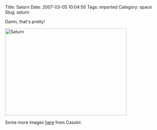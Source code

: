 Title: Saturn
Date: 2007-03-05 10:04:50
Tags: imported
Category: space
Slug: saturn

Damn, that's pretty!

<img src="http://saturn.jpl.nasa.gov.nyud.net:8080/multimedia/images/saturn/images/PIA08362-br402.jpg" class="reflect rheight20 ropacity40" title="Saturn" alt="Saturn" height="286" width="398" />

Some more images <a href="http://ciclops.org/view_event.php?id=59&flash=1" title="fantastic shots">here</a> from Cassini.
